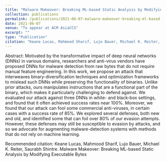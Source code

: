 ```yaml
---
title: "Malware Makeover: Breaking ML-based Static Analysis by Modifying Executable Bytes"
collection: publications
permalink: /publications/2021-06-07-malware-makeover-breaking-ml-based-static-analysis-by-modifying-executable-bytes
date: 2021-06-07
venue: "To appear at ACM AsiaCCS"
excerpt: ""
type: "Publication"
citation: "Keane Lucas, Mahmood Sharif, Lujo Bauer, Michael K. Reiter, Saurabh Shintre. Malware Makeover: Breaking ML-based Static Analysis by Modifying Executable Bytes"
---
```

Abstract:
Motivated by the transformative impact of deep neural networks (DNNs) in various domains, researchers and anti-virus vendors have proposed DNNs for malware detection from raw bytes that do not require manual feature engineering. In this work, we propose an attack that interweaves binary-diversification techniques and optimization frameworks to mislead such DNNs while preserving the functionality of binaries. Unlike prior attacks, ours manipulates instructions that are a functional part of the binary, which makes it particularly challenging to defend against. We evaluated our attack against three DNNs in white- and black-box settings, and found that it often achieved success rates near 100%. Moreover, we found that our attack can fool some commercial anti-viruses, in certain cases with a success rate of 85%. We explored several defenses, both new and old, and identified some that can foil over 80% of our evasion attempts. However, these defenses may still be susceptible to evasion by attacks, and so we advocate for augmenting malware-detection systems with methods that do not rely on machine learning.

Recommended citation: Keane Lucas, Mahmood Sharif, Lujo Bauer, Michael K. Reiter, Saurabh Shintre. Malware Makeover: Breaking ML-based Static Analysis by Modifying Executable Bytes